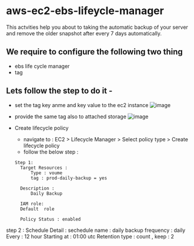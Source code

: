# aws-ec2-ebs-lifeycle-manager
This actvities help  you about to taking the automatic backup of your server and remove the older snapshot after every 7 days automatically. 
## We require to configure the following two thing 
- ebs life cycle manager
- tag

## Lets follow the step to do it - 
- set  the tag key anme  and key value to  the ec2 instance
![image](https://github.com/abhiramdas99/aws-ec2-ebs-lifeycle-manager/assets/62290469/b2eedad3-1b61-4561-9f9c-3b8a0ef542d5)
  
- provide the same tag also to attached storage 
![image](https://github.com/abhiramdas99/aws-ec2-ebs-lifeycle-manager/assets/62290469/ce007d7d-2a18-4f54-afb7-b854a4db2b3d)

- Create lifecycle policy
  - navigate  to  : EC2 > Lifecycle Manager > Select policy type > Create lifecycle policy
  - follow the below step :
  ````git
  Step 1:	
	Target Resources : 
		Type : voume 
		tag : prod-daily-backup = yes
		
	Description :
		Daily Backup 
		
	IAM role:
	Default  role  
	
	Policy Status : enabled

step 2 : 
	Schedule Detail :
		sechedule name : daily backup 
		frequency : daily 
		Every : 12 hour
		Starting at : 01:00 utc
		Retention type : count , keep : 2 
  ````

